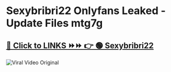 
 # Sexybribri22 Onlyfans Leaked - Update Files mtg7g

## <h2><a href="https://clipsfans.com/Sexybribri22&ref=git">🔗 Click to LINKS ⏩⏩ 👉 🟢 Sexybribri22 </a></h2>

<a href="https://clipsfans.com/Sexybribri22&ref=git" rel="nofollow" data-target="animated-image.originalLink"><img src="https://i.ibb.co.com/xMMVF88/686577567.gif" alt="Viral Video Original" style="max-width: 100%; display: inline-block;" data-target="animated-image.originalImage"></a>

